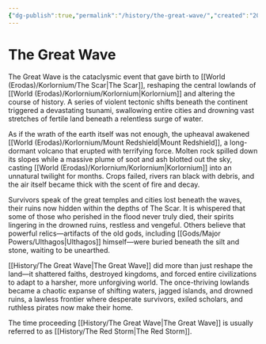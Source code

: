 ```yaml
---
{"dg-publish":true,"permalink":"/history/the-great-wave/","created":"2025-02-25T11:02:25.262-07:00"}
---
```


# The Great Wave
The Great Wave is the cataclysmic event that gave birth to [[World (Erodas)/Korlornium/The Scar\|The Scar]], reshaping the central lowlands of [[World (Erodas)/Korlornium/Korlornium\|Korlornium]] and altering the course of history. A series of violent tectonic shifts beneath the continent triggered a devastating tsunami, swallowing entire cities and drowning vast stretches of fertile land beneath a relentless surge of water.

As if the wrath of the earth itself was not enough, the upheaval awakened [[World (Erodas)/Korlornium/Mount Redshield\|Mount Redshield]], a long-dormant volcano that erupted with terrifying force. Molten rock spilled down its slopes while a massive plume of soot and ash blotted out the sky, casting [[World (Erodas)/Korlornium/Korlornium\|Korlornium]] into an unnatural twilight for months. Crops failed, rivers ran black with debris, and the air itself became thick with the scent of fire and decay.

Survivors speak of the great temples and cities lost beneath the waves, their ruins now hidden within the depths of The Scar. It is whispered that some of those who perished in the flood never truly died, their spirits lingering in the drowned ruins, restless and vengeful. Others believe that powerful relics—artifacts of the old gods, including [[Gods/Major Powers/Ulthagos\|Ulthagos]] himself—were buried beneath the silt and stone, waiting to be unearthed.

[[History/The Great Wave\|The Great Wave]] did more than just reshape the land—it shattered faiths, destroyed kingdoms, and forced entire civilizations to adapt to a harsher, more unforgiving world. The once-thriving lowlands became a chaotic expanse of shifting waters, jagged islands, and drowned ruins, a lawless frontier where desperate survivors, exiled scholars, and ruthless pirates now make their home.

The time proceeding [[History/The Great Wave\|The Great Wave]] is usually referred to as [[History/The Red Storm\|The Red Storm]].